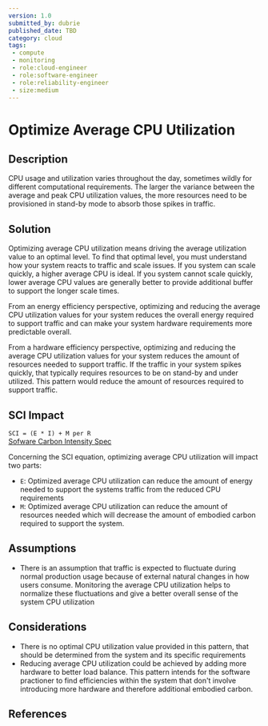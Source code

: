 ```yaml
---
version: 1.0
submitted_by: dubrie
published_date: TBD
category: cloud
tags: 
 - compute
 - monitoring
 - role:cloud-engineer
 - role:software-engineer
 - role:reliability-engineer
 - size:medium
---
```


# Optimize Average CPU Utilization

## Description

CPU usage and utilization varies throughout the day, sometimes wildly for different computational requirements. The larger the variance between the average and peak CPU utilization values, the more resources need to be provisioned in stand-by mode to absorb those spikes in traffic. 

## Solution

Optimizing average CPU utilization means driving the average utilization value to an optimal level. To find that optimal level, you must understand how your system reacts to traffic and scale issues. If you system can scale quickly, a higher average CPU is ideal. If you system cannot scale quickly, lower average CPU values are generally better to provide additional buffer to support the longer scale times. 

From an energy efficiency perspective, optimizing and reducing the average CPU utilization values for your system reduces the overall energy required to support traffic and can make your system hardware requirements more predictable overall. 

From a hardware efficiency perspective, optimizing and reducing the average CPU utilization values for your system reduces the amount of resources needed to support traffic. If the traffic in your system spikes quickly, that typically requires resources to be on stand-by and under utilized. This pattern would reduce the amount of resources required to support traffic. 

## SCI Impact

`SCI = (E * I) + M per R`  
[Sofware Carbon Intensity Spec](https://github.com/Green-Software-Foundation/software_carbon_intensity)

Concerning the SCI equation, optimizing average CPU utilization will impact two parts:

- `E`: Optimized average CPU utilization can reduce the amount of energy needed to support the systems traffic from the reduced CPU requirements
- `M`: Optimized average CPU utilization can reduce the amount of resources needed which will decrease the amount of embodied carbon required to support the system.

## Assumptions
- There is an assumption that traffic is expected to fluctuate during normal production usage because of external natural changes in how users consume. Monitoring the average CPU utilization helps to normalize these fluctuations and give a better overall sense of the system CPU utilization

## Considerations
- There is no optimal CPU utilization value provided in this pattern, that should be determined from the system and its specific requirements
- Reducing average CPU utilization could be achieved by adding more hardware to better load balance. This pattern intends for the software practioner to find efficiencies within the system that don't involve introducing more hardware and therefore additional embodied carbon.
 
## References
